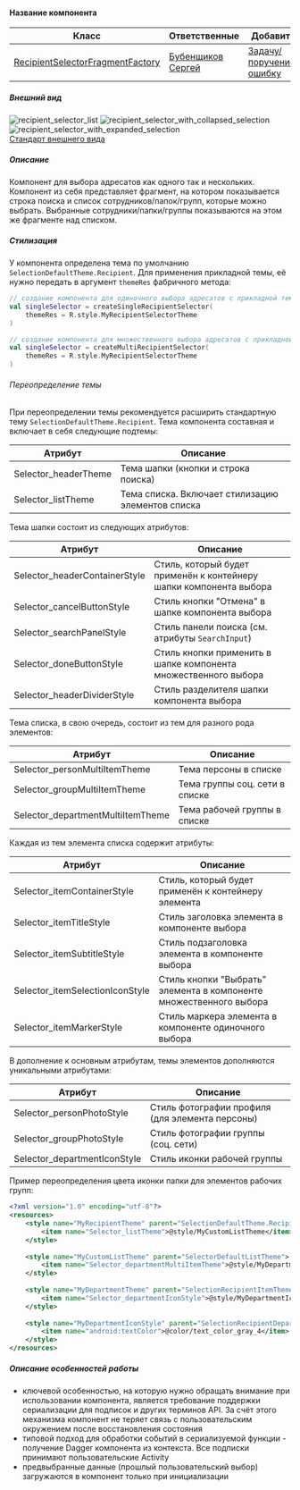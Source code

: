 #### Название компонента

|Класс|Ответственные|Добавить|
|-----|-------------|--------|
|[RecipientSelectorFragmentFactory](src/main/java/ru/tensor/sbis/design/selection/ui/factories/RecipientSelectorFragmentFactory.kt)|[Бубенщиков Сергей](https://online.sbis.ru/person/1fb93b8c-350f-4785-8589-b0ff2edfbfa7)|[Задачу/поручение/ошибку](https://online.sbis.ru/area/d5cff451-8688-4af0-970a-8127570b0308)|

##### Внешний вид
![recipient_selector_list](/doc_resources/img/recipient-selector-0.png)     ![recipient_selector_with_collapsed_selection](/doc_resources/img/recipient-selector-1.png)     ![recipient_selector_with_expanded_selection](/doc_resources/img/recipient-selector-2.png)         
[Стандарт внешнего вида](http://axure.tensor.ru/MobileStandart8/%D0%B2%D1%8B%D0%B1%D0%BE%D1%80_%D0%B0%D0%B4%D1%80%D0%B5%D1%81%D0%B0%D1%82%D0%BE%D0%B2.html)   

##### Описание
Компонент для выбора адресатов как одного так и нескольких. Компонент из себя представляет фрагмент, на котором показывается строка поиска и список сотрудников/папок/групп, которые можно выбрать. Выбранные сотрудники/папки/группы показываются на этом же фрагменте над списком.

##### Стилизация
У компонента определена тема по умолчанию `SelectionDefaultTheme.Recipient`. 
Для применения прикладной темы, её нужно передать в аргумент `themeRes` фабричного метода:
```kotlin
// создание компонента для одиночного выбора адресатов с прикладной темой
val singleSelector = createSingleRecipientSelector(
    themeRes = R.style.MyRecipientSelectorTheme
)
```
```kotlin
// создание компонента для множественного выбора адресатов с прикладной темой
val singleSelector = createMultiRecipientSelector(
    themeRes = R.style.MyRecipientSelectorTheme
)
```
###### Переопределение темы
При переопределении темы рекомендуется расширить стандартную тему `SelectionDefaultTheme.Recipient`.
Тема компонента составная и включает в себя следующие подтемы:

|Атрибут|Описание|
|-------|--------|
|Selector_headerTheme|Тема шапки (кнопки и строка поиска)|
|Selector_listTheme|Тема списка. Включает стилизацию элементов списка|     

Тема шапки состоит из следующих атрибутов:

|Атрибут|Описание|
|-------|--------|
|Selector_headerContainerStyle|Стиль, который будет применён к контейнеру шапки компонента выбора|
|Selector_cancelButtonStyle|Стиль кнопки "Отмена" в шапке компонента выбора|
|Selector_searchPanelStyle|Стиль панели поиска (см. атрибуты `SearchInput`)|
|Selector_doneButtonStyle|Стиль кнопки применить в шапке компонента множественного выбора|
|Selector_headerDividerStyle|Стиль разделителя шапки компонента выбора|    

Тема списка, в свою очередь, состоит из тем для разного рода элементов:

|Атрибут|Описание|
|-------|--------|
|Selector_personMultiItemTheme|Тема персоны в списке|
|Selector_groupMultiItemTheme|Тема группы соц. сети в списке|
|Selector_departmentMultiItemTheme|Тема рабочей группы в списке|

Каждая из тем элемента списка содержит атрибуты:

|Атрибут|Описание|
|-------|--------|
|Selector_itemContainerStyle|Стиль, который будет применён к контейнеру элемента|
|Selector_itemTitleStyle|Стиль заголовка элемента в компоненте выбора|
|Selector_itemSubtitleStyle|Стиль подзаголовка элемента в компоненте выбора|
|Selector_itemSelectionIconStyle|Стиль кнопки "Выбрать" элемента в компоненте множественного выбора|
|Selector_itemMarkerStyle|Стиль маркера элемента в компоненте одиночного выбора|

В дополнение к основным атрибутам, темы элементов дополняются уникальными атрибутами:

|Атрибут|Описание|
|-------|--------|
|Selector_personPhotoStyle|Стиль фотографии профиля (для элемента персоны)|
|Selector_groupPhotoStyle|Стиль фотографии группы (соц. сети)|
|Selector_departmentIconStyle|Стиль иконки рабочей группы|

Пример переопределения цвета иконки папки для элементов рабочих групп:
```xml
<?xml version="1.0" encoding="utf-8"?>
<resources>
    <style name="MyRecipientTheme" parent="SelectionDefaultTheme.Recipient">
        <item name="Selector_listTheme">@style/MyCustomListTheme</item>
    </style>
    
    <style name="MyCustomListTheme" parent="SelectorDefaultListTheme">
        <item name="Selector_departmentMultiItemTheme">@style/MyDepartmentTheme</item>
    </style>
    
    <style name="MyDepartmentTheme" parent="SelectionRecipientItemTheme.Multi.Department">
        <item name="Selector_departmentIconStyle">@style/MyDepartmentIconStyle</item>
    </style>
    
    <style name="MyDepartmentIconStyle" parent="SelectionRecipientDepartmentIcon">
        <item name="android:textColor">@color/text_color_gray_4</item>
    </style>
</resources>
```

##### Описание особенностей работы 
- ключевой особенностью, на которую нужно обращать внимание при использовании компонента, является 
требование поддержки сериализации для подписок и других терминов API. За счёт этого механизма 
компонент не теряет связь с пользовательским окружением после восстановления состояния
- типовой подход для обработки событий в сериализуемой функции - получение Dagger компонента из контекста. 
Все подписки принимают пользовательские Activity
- предвыбранные данные (прошлый пользовательский выбор) загружаются в компонент только при инициализации